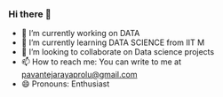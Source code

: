 ### Hi there 👋


<!--**pavanteja41/pavanteja41** is a ✨ _special_ ✨ repository because its `README.md` (this file) appears on your GitHub profile.

Here are some ideas to get you started:-->

- 🔭 I’m currently working on DATA 
- 🌱 I’m currently learning DATA SCIENCE from IIT M
- 👯 I’m looking to collaborate on Data science projects
- 📫 How to reach me: You can write to me at pavantejarayaprolu@gmail.com
- 😄 Pronouns: Enthusiast
<!--- 

- 🤔 I’m looking for help with ...
- 💬 Ask me about ...

-->
